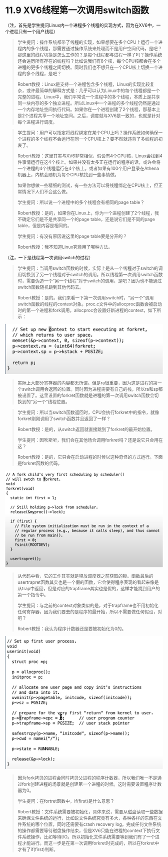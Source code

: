 # 11.9 XV6线程第一次调用switch函数

（注，首先是学生提问Linux内一个进程多个线程的实现方式，因为在XV6中，一个进程只有一个用户线程）

> 学生提问：操作系统都带了线程的实现，如果想要在多个CPU上运行一个进程内的多个线程，那需要通过操作系统来处理而不是用户空间代码，是吧？那这里的线程切换是怎么工作的？是每个线程都与进程一样了吗？操作系统还会遍历所有存在的线程吗？比如说我们有8个核，每个CPU核都会在多个进程的更多个线程之间切换。同时我们也不想只在一个CPU核上切换一个进程的多个线程，是吧？
>
> Robert教授：Linux是支持一个进程包含多个线程，Linux的实现比较复杂，或许最简单的解释方式是：几乎可以认为Linux中的每个线程都是一个完整的进程。Linux中，我们平常说一个进程中的多个线程，本质上是共享同一块内存的多个独立进程。所以Linux中一个进程的多个线程仍然是通过一个内存地址空间执行代码。如果你在一个进程创建了2个线程，那基本上是2个进程共享一个地址空间。之后，调度就与XV6是一致的，也就是针对每个进程进行调度。

> 学生提问：用户可以指定将线程绑定在某个CPU上吗？操作系统如何确保一个进程的多个线程不会运行在同一个CPU核上？要不然就违背了多线程的初衷了。
>
> Robert教授：这里其实与XV6非常相似，假设有4个CPU核，Linux会找到4件事情运行在这4个核上。如果并没有太多正在运行的程序的话，或许会将一个进程的4个线程运行在4个核上。或者如果有100个用户登录在Athena机器上，内核会随机为每个CPU核找到一些事情做。
>
> 如果你想做一些精细的测试，有一些方法可以将线程绑定在CPU核上，但正常情况下人们不会这么做。
>
> 学生提问：所以说一个进程中的多个线程会有相同的page table？
>
> Robert教授：是的，如果你在Linux上，你为一个进程创建了2个线程，我不确定它们是不是共享同一个的page table，还是说它们是不同的page table，但是内容是相同的。
>
> 学生提问：有没有原因说这里的page table要是分开的？
>
> Robert教授：我不知道Linux究竟用了哪种方法。

（注，一下是线程第一次调用switch的过程）

> 学生提问：当调用switch函数的时候，实际上是从一个线程对于switch的调用切换到了另一个线程对于switch的调用。所以线程第一次调用switch函数时，需要伪造一个“另一个线程”对于switch的调用，是吧？因为也不能通过switch函数随机跳到其他代码去。
>
> Robert教授：是的。我们来看一下第一次调用switch时，“另一个”调用switch函数的线程的context对象。proc.c文件中的allocproc函数会被启动时的第一个进程和fork调用，allocproc会设置好新进程的context，如下所示：

![](../.gitbook/assets/image%20%28459%29.png)

> 实际上大部分寄存器的内容都无所谓。但是ra很重要，因为这是进程的第一个switch调用会返回的位置。同时因为进程需要有自己的栈，所以ra和sp都被设置了。这里设置的forkret函数就是进程的第一次调用switch函数会切换到的“另一个”线程位置。

> 学生提问：所以当switch函数返回时，CPU会执行forkret中的指令，就像forkret刚刚调用了switch函数并且返回了一样？
>
> Robert教授：是的，从switch返回就直接跳到了forkret的最开始位置。
>
> 学生提问：因吹斯听，我们会在其他场合调用forkret吗？还是说它只会用在这？
>
> Robert教授：是的，它只会在启动进程的时候以这种奇怪的方式运行。下面是forkret函数的代码，

![](../.gitbook/assets/image%20%28469%29.png)

> 从代码中看，它的工作其实就是释放调度器之前获取的锁。函数最后的usertrapret函数其实也是一个假的函数，它会使得程序表现的看起来像是从trap中返回，但是对应的trapframe其实也是假的，这样才能跳到用户的第一个指令中。
>
> 学生提问：与之前的context对象类似的是，对于trapframe也不用初始化任何寄存器，因为我们要去的是程序的最开始，所以不需要做任何假设，对吧？
>
> Robert教授：我认为程序计数器还是要被初始化为0的。

![](../.gitbook/assets/image%20%28532%29.png)

> 因为fork拷贝的进程会同时拷贝父进程的程序计数器，所以我们唯一不是通过fork创建进程的场景就是创建第一个进程的时候。这时需要设置程序计数器为0。
>
> 学生提问：在fortret函数中，if\(first\)是什么意思？
>
> Robert教授：文件系统需要被初始化，具体来说，需要从磁盘读取一些数据来确保文件系统的运行，比如说文件系统究竟有多大，各种各样的东西在文件系统的哪个位置，同时还需要有crash recovery log。完成任何文件系统的操作都需要等待磁盘操作结束，但是XV6只能在进程的context下执行文件系统操作，比如等待I/O。所以初始化文件系统需要等到我们有了一个进程才能进行。而这一步是在第一次调用forkret时完成的，所以在forkret中才有了if\(first\)判断。

